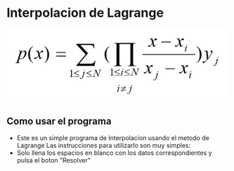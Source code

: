# Interpolacion de Lagrange

<img src="resources/lagrange.jpg" width="700">

## Como usar el programa
-  Este es un simple programa de Interpolacion usando el metodo de Lagrange
Las instrucciones para utilizarlo son muy simples:
- Solo llena los espacios en blanco con los datos correspondientes y pulsa el boton "Resolver"